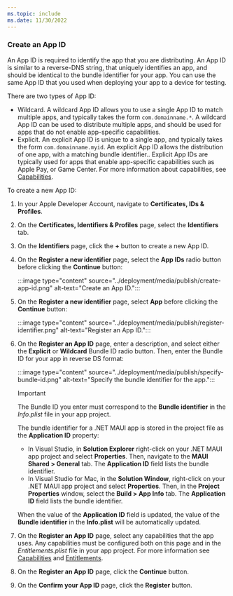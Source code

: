 ```yaml
---
ms.topic: include
ms.date: 11/30/2022
---
```


### Create an App ID

An App ID is required to identify the app that you are distributing. An App ID is similar to a reverse-DNS string, that uniquely identifies an app, and should be identical to the bundle identifier for your app. You can use the same App ID that you used when deploying your app to a device for testing.

There are two types of App ID:

- Wildcard. A wildcard App ID allows you to use a single App ID to match multiple apps, and typically takes the form `com.domainname.*`. A wildcard App ID can be used to distribute multiple apps, and should be used for apps that do not enable app-specific capabilities.
- Explicit. An explicit App ID is unique to a single app, and typically takes the form `com.domainname.myid`. An explicit App ID allows the distribution of one app, with a matching bundle identifier.. Explicit App IDs are typically used for apps that enable app-specific capabilities such as Apple Pay, or Game Center. For more information about capabilities, see [Capabilities](~/ios/capabilities.md).

To create a new App ID:

1. In your Apple Developer Account, navigate to **Certificates, IDs & Profiles**.
1. On the **Certificates, Identifiers & Profiles** page, select the **Identifiers** tab.
1. On the **Identifiers** page, click the **+** button to create a new App ID.
1. On the **Register a new identifier** page, select the **App IDs** radio button before clicking the **Continue** button:

    :::image type="content" source="../deployment/media/publish/create-app-id.png" alt-text="Create an App ID.":::

1. On the **Register a new identifier** page, select **App** before clicking the **Continue** button:

    :::image type="content" source="../deployment/media/publish/register-identifier.png" alt-text="Register an App ID.":::

1. On the **Register an App ID** page, enter a description, and select either the **Explicit** or **Wildcard** Bundle ID radio button. Then, enter the Bundle ID for your app in reverse DS format:

    :::image type="content" source="../deployment/media/publish/specify-bundle-id.png" alt-text="Specify the bundle identifier for the app.":::

    > [!IMPORTANT]
    > The Bundle ID you enter must correspond to the **Bundle identifier** in the *Info.plist* file in your app project.
    >
    > The bundle identifier for a .NET MAUI app is stored in the project file as the **Application ID** property:
    > - In Visual Studio, in **Solution Explorer** right-click on your .NET MAUI app project and select **Properties**. Then, navigate to the **MAUI Shared > General** tab. The **Application ID** field lists the bundle identifier.
    > - In Visual Studio for Mac, in the **Solution Window**, right-click on your .NET MAUI app project and select **Properties**. Then, in the **Project Properties** window, select the **Build > App Info** tab. The **Application ID** field lists the bundle identifier.
    >
    > When the value of the **Application ID** field is updated, the value of the **Bundle identifier** in the **Info.plist** will be automatically updated.

1. On the **Register an App ID** page, select any capabilities that the app uses. Any capabilities must be configured both on this page and in the *Entitlements.plist* file in your app project. For more information see [Capabilities](~/ios/capabilities.md) and [Entitlements](~/ios/entitlements.md).
1. On the **Register an App ID** page, click the **Continue** button.
1. On the **Confirm your App ID** page, click the **Register** button.
